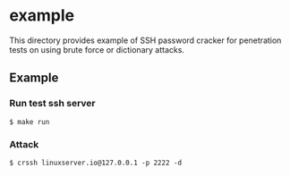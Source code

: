 # example

This directory provides example of SSH password cracker for penetration tests on using brute force or dictionary attacks.

## Example

### Run test ssh server

```
$ make run
```

### Attack

```
$ crssh linuxserver.io@127.0.0.1 -p 2222 -d
```
